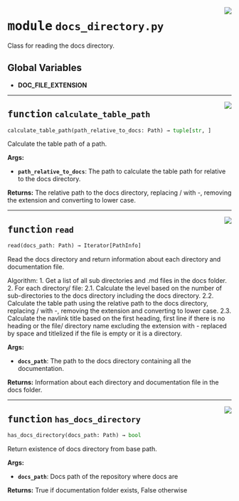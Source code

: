 <!-- markdownlint-disable -->

<a href="../src/gatekeeper/docs_directory.py#L0"><img align="right" style="float:right;" src="https://img.shields.io/badge/-source-cccccc?style=flat-square"></a>

# <kbd>module</kbd> `docs_directory.py`
Class for reading the docs directory. 

**Global Variables**
---------------
- **DOC_FILE_EXTENSION**

---

<a href="../src/gatekeeper/docs_directory.py#L46"><img align="right" style="float:right;" src="https://img.shields.io/badge/-source-cccccc?style=flat-square"></a>

## <kbd>function</kbd> `calculate_table_path`

```python
calculate_table_path(path_relative_to_docs: Path) → tuple[str, ]
```

Calculate the table path of a path. 



**Args:**
 
 - <b>`path_relative_to_docs`</b>:  The path to calculate the table path for relative to the docs  directory. 



**Returns:**
 The relative path to the docs directory, replacing / with -, removing the extension and converting to lower case. 


---

<a href="../src/gatekeeper/docs_directory.py#L128"><img align="right" style="float:right;" src="https://img.shields.io/badge/-source-cccccc?style=flat-square"></a>

## <kbd>function</kbd> `read`

```python
read(docs_path: Path) → Iterator[PathInfo]
```

Read the docs directory and return information about each directory and documentation file. 

Algorithm:  1.  Get a list of all sub directories and .md files in the docs folder.  2.  For each directory/ file:  2.1. Calculate the level based on the number of sub-directories to the docs directory  including the docs directory.  2.2. Calculate the table path using the relative path to the docs directory, replacing  / with -, removing the extension and converting to lower case.  2.3. Calculate the navlink title based on the first heading, first line if there is no  heading or the file/ directory name excluding the extension with - replaced by  space and titlelized if the file is empty or it is a directory. 



**Args:**
 
 - <b>`docs_path`</b>:  The path to the docs directory containing all the documentation. 



**Returns:**
 Information about each directory and documentation file in the docs folder. 


---

<a href="../src/gatekeeper/docs_directory.py#L155"><img align="right" style="float:right;" src="https://img.shields.io/badge/-source-cccccc?style=flat-square"></a>

## <kbd>function</kbd> `has_docs_directory`

```python
has_docs_directory(docs_path: Path) → bool
```

Return existence of docs directory from base path. 



**Args:**
 
 - <b>`docs_path`</b>:  Docs path of the repository where docs are 



**Returns:**
 True if documentation folder exists, False otherwise 



